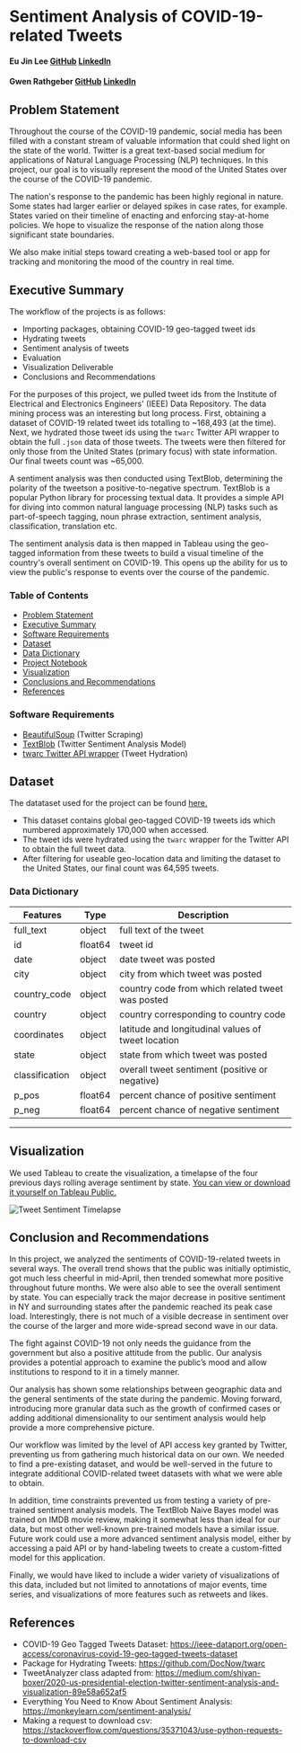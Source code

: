 # Sentiment Analysis of COVID-19-related Tweets

#### Eu Jin Lee [GitHub](https://github.com/missingNA) [LinkedIn](https://www.linkedin.com/in/eeujinlee/)  

#### Gwen Rathgeber [GitHub](https://git.generalassemb.ly/gwenrathgeber) [LinkedIn](https://www.linkedin.com/in/gwenrathgeber/)

## Problem Statement

Throughout the course of the COVID-19 pandemic, social media has been filled with a constant stream of valuable information that could shed light on the state of the world. Twitter is a great text-based social medium for applications of Natural Language Processing (NLP) techniques. In this project, our goal is to visually represent the mood of the United States over the course of the COVID-19 pandemic. 

The nation's response to the pandemic has been highly regional in nature. Some states had larger earlier or delayed spikes in case rates, for example. States varied on their timeline of enacting and enforcing stay-at-home policies. We hope to visualize the response of the nation along those significant state boundaries. 
 
We also make initial steps toward creating a web-based tool or app for tracking and monitoring the mood of the country in real time.

## Executive Summary
The workflow of the projects is as follows:

- Importing packages, obtaining COVID-19 geo-tagged tweet ids 
- Hydrating tweets 
- Sentiment analysis of tweets
- Evaluation
- Visualization Deliverable
- Conclusions and Recommendations

For the purposes of this project, we pulled tweet ids from the Institute of Electrical and Electronics Engineers' (IEEE) Data Repository. The data mining process was an interesting but long process. First, obtaining a dataset of COVID-19 related tweet ids totalling to ~168,493 (at the time). Next, we hydrated those tweet ids using the `twarc` Twitter API wrapper to obtain the full `.json` data of those tweets. The tweets were then filtered for only those from the United States (primary focus) with state information. Our final tweets count was ~65,000. 

A sentiment analysis was then conducted using TextBlob, determining the polarity of the tweetson a positive-to-negative spectrum. TextBlob is a popular Python library for processing textual data. It provides a simple API for diving into common natural language processing (NLP) tasks such as part-of-speech tagging, noun phrase extraction, sentiment analysis, classification, translation etc. 

The sentiment analysis data is then mapped in Tableau using the geo-tagged information from these tweets to build a visual timeline of the country's overall sentiment on COVID-19. This opens up the ability for us to view the public's response to events over the course of the pandemic. 

### Table of Contents 

- [Problem Statement](#Problem-Statement)
- [Executive Summary](#Executive-Summary)
- [Software Requirements](#Software-Requirements)
- [Dataset](#Dataset)
- [Data Dictionary](#Data-Dictionary)
- [Project Notebook](https://git.generalassemb.ly/gwenrathgeber/project_5/blob/master/code/project_5.ipynb)
- [Visualization](#Visualization)
- [Conclusions and Recommendations](#Conclusions-and-Recommendations)
- [References](#References)

### Software Requirements 
- [BeautifulSoup](https://www.crummy.com/software/BeautifulSoup/bs4/doc/) (Twitter Scraping)
- [TextBlob](https://textblob.readthedocs.io/en/dev/) (Twitter Sentiment Analysis Model)
- [twarc Twitter API wrapper](https://textblob.readthedocs.io/en/dev/) (Tweet Hydration)

## Dataset
The datataset used for the project can be found [here.](https://ieee-dataport.org/open-access/coronavirus-covid-19-geo-tagged-tweets-dataset)

- This dataset contains global geo-tagged COVID-19 tweets ids which numbered approximately 170,000 when accessed. 
- The tweet ids were hydrated using the `twarc` wrapper for the Twitter API to obtain the full tweet data.
- After filtering for useable geo-location data and limiting the dataset to the United States, our final count was 64,595 tweets.

### Data Dictionary 

| Features       | Type    | Description                                        |
|----------------|---------|----------------------------------------------------|
| full_text      | object  | full text of the tweet                             |
| id             | float64 | tweet id                                           |
| date           | object  | date tweet was posted                              |
| city           | object  | city from which tweet was posted                   |
| country_code   | object  | country code from which related tweet was posted   |
| country        | object  | country corresponding to country code              |
| coordinates    | object  | latitude and longitudinal values of tweet location |
| state          | object  | state from which tweet was posted                  |
| classification | object  | overall tweet sentiment (positive or negative)     |
| p_pos          | float64 | percent chance of positive sentiment               |
| p_neg          | float64 | percent chance of negative sentiment               |

---

## Visualization

We used Tableau to create the visualization, a timelapse of the four previous days rolling average sentiment by state. [You can view or download it yourself on Tableau Public.](https://public.tableau.com/views/COVIDTwitterSentimentVisualization/Sheet1?:language=en&:display_count=y&publish=yes&:origin=viz_share_link)

![Tweet Sentiment Timelapse](https://github.com/gwenrathgeber/covid_sentiment_visualization/blob/master/assets/coronavirus_sentiment_timelapse_w_legend.gif)

## Conclusion and Recommendations 
In this project, we analyzed the sentiments of COVID-19-related tweets in several ways. The overall trend shows that the public was initially optimistic, got much less cheerful in mid-April, then trended somewhat more positive throughout future months. We were also able to see the overall sentiment by state. You can especially track the major decrease in positive sentiment in NY and surrounding states after the pandemic reached its peak case load. Interestingly, there is not much of a visible decrease in sentiment over the course of the larger and more wide-spread second wave in our data.

The fight against COVID-19 not only needs the guidance from the government but also a positive attitude from the public. Our analysis provides a potential approach to examine the public’s mood and allow institutions to respond to it in a timely manner.

Our analysis has shown some relationships between geographic data and the general sentiments of the state during the pandemic. Moving forward, introducing more granular data such as the growth of confirmed cases or adding additional dimensionality to our sentiment analysis would help provide a more comprehensive picture. 

Our workflow was limited by the level of API access key granted by Twitter, preventing us from gathering much historical data on our own. We needed to find a pre-existing dataset, and would be well-served in the future to integrate additional COVID-related tweet datasets with what we were able to obtain.

In addition, time constraints prevented us from testing a variety of pre-trained sentiment analysis models. The TextBlob Naive Bayes model was trained on IMDB movie review, making it somewhat less than ideal for our data, but most other well-known pre-trained models have a similar issue. Future work could use a more advanced sentiment analysis model, either by accessing a paid API or by hand-labeling tweets to create a custom-fitted model for this application.

Finally, we would have liked to include a wider variety of visualizations of this data, included but not limited to annotations of major events, time series, and visualizations of more features such as retweets and likes.

## References

- COVID-19 Geo Tagged Tweets Dataset: https://ieee-dataport.org/open-access/coronavirus-covid-19-geo-tagged-tweets-dataset
- Package for Hydrating Tweets: https://github.com/DocNow/twarc
- TweetAnalyzer class adapted from: https://medium.com/shiyan-boxer/2020-us-presidential-election-twitter-sentiment-analysis-and-visualization-89e58a652af5
- Everything You Need to Know About Sentiment Analysis: https://monkeylearn.com/sentiment-analysis/
- Making a request to download csv: https://stackoverflow.com/questions/35371043/use-python-requests-to-download-csv